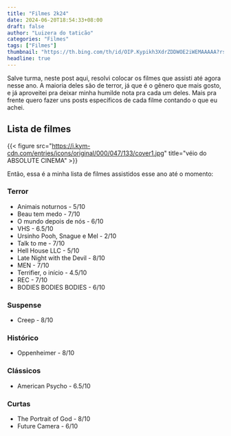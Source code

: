 ```yaml
---
title: "Filmes 2k24"
date: 2024-06-20T18:54:33+08:00
draft: false
author: "Luizera do taticão"
categories: "Filmes"
tags: ["Filmes"]
thumbnail: "https://th.bing.com/th/id/OIP.Kypikh3XdrZDDWOE2iWEMAAAAA?rs=1&pid=ImgDetMain"
headline: true
---
```

Salve turma, neste post aqui, resolvi colocar os filmes que assisti até agora nesse ano. A maioria deles são de terror, já que é o gênero que mais gosto, e já aproveitei pra deixar minha humilde nota pra cada um deles. Mais pra frente quero fazer uns posts específicos de cada filme contando o que eu achei.
<!--more-->

## Lista de filmes

{{< figure src="https://i.kym-cdn.com/entries/icons/original/000/047/133/cover1.jpg" title="véio do ABSOLUTE CINEMA" >}}

Então, essa é a minha lista de filmes assistidos esse ano até o momento:

### Terror
-  Animais noturnos - 5/10
- Beau tem medo - 7/10
- O mundo depois de nós - 6/10
- VHS - 6.5/10
- Ursinho Pooh, Snague e Mel - 2/10
- Talk to me - 7/10
- Hell House LLC - 5/10
- Late Night with the Devil - 8/10
- MEN - 7/10
- Terrifier, o início - 4.5/10
- REC - 7/10
- BODIES BODIES BODIES - 6/10

### Suspense
- Creep - 8/10

### Histórico
- Oppenheimer - 8/10

### Clássicos
- American Psycho - 6.5/10

### Curtas
- The Portrait of God - 8/10
- Future Camera - 6/10